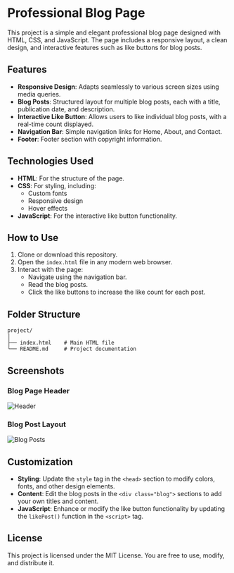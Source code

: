 # Professional Blog Page

This project is a simple and elegant professional blog page designed with HTML, CSS, and JavaScript. The page includes a responsive layout, a clean design, and interactive features such as like buttons for blog posts.

## Features

- **Responsive Design**: Adapts seamlessly to various screen sizes using media queries.
- **Blog Posts**: Structured layout for multiple blog posts, each with a title, publication date, and description.
- **Interactive Like Button**: Allows users to like individual blog posts, with a real-time count displayed.
- **Navigation Bar**: Simple navigation links for Home, About, and Contact.
- **Footer**: Footer section with copyright information.

## Technologies Used

- **HTML**: For the structure of the page.
- **CSS**: For styling, including:
  - Custom fonts
  - Responsive design
  - Hover effects
- **JavaScript**: For the interactive like button functionality.

## How to Use

1. Clone or download this repository.
2. Open the `index.html` file in any modern web browser.
3. Interact with the page:
   - Navigate using the navigation bar.
   - Read the blog posts.
   - Click the like buttons to increase the like count for each post.

## Folder Structure

```
project/
│
├── index.html    # Main HTML file
└── README.md     # Project documentation
```

## Screenshots

### Blog Page Header
![Header](./screenshots/header.png)

### Blog Post Layout
![Blog Posts](./screenshots/blog-posts.png)

## Customization

- **Styling**: Update the `style` tag in the `<head>` section to modify colors, fonts, and other design elements.
- **Content**: Edit the blog posts in the `<div class="blog">` sections to add your own titles and content.
- **JavaScript**: Enhance or modify the like button functionality by updating the `likePost()` function in the `<script>` tag.

## License

This project is licensed under the MIT License. You are free to use, modify, and distribute it.
